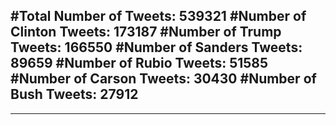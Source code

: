 #Total Number of Tweets: 539321 
#Number of Clinton Tweets: 173187
#Number of Trump Tweets: 166550
#Number of Sanders Tweets: 89659
#Number of Rubio Tweets: 51585
#Number of Carson Tweets: 30430
#Number of Bush Tweets: 27912
---
---
